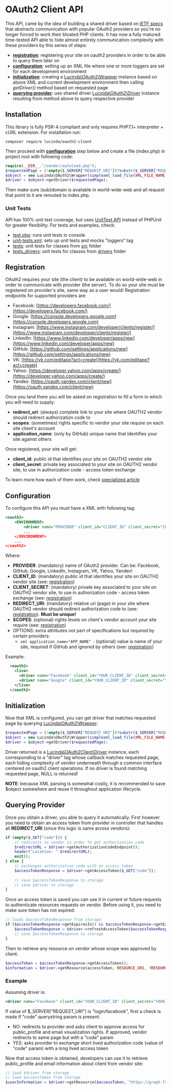 # OAuth2 Client API

This API, came by the idea of building a shared driver based on [IETF specs](https://tools.ietf.org/html/rfc6749) that abstracts communication with popular OAuth2 providers so you're no longer forced to work their bloated PHP clients. It has now a fully matured time-tested API able to hide almost entirely communication complexity with these providers by this series of steps:

- **[registration](#registration)**: registering your site on oauth2 providers in order to be able to query them later on
- **[configuration](#configuration)**: setting up an XML file where one or more loggers are set for each development environment
- **[initialization](#initialization)**: creating a [Lucinda\OAuth2\Wrapper](https://github.com/aherne/oauth2client/blob/v3.0.0/src/Wrapper.php) instance based on above XML and current development environment then calling *getDriver()* method based on requested page
- **[querying provider](#querying-provider)**: use shared driver [Lucinda\OAuth2\Driver](https://github.com/aherne/oauth2client/blob/v3.0.0/src/Driver.php) instance resulting from method above to query respective provider

## Installation

This library is fully PSR-4 compliant and only requires PHP7.1+ interpreter + cURL extension. For installation run:

```console
composer require lucinda/oauth2-client
```
Then proceed with **[configuration](#configuration)** step below and create a file (index.php) in project root with following code:

```php
require(__DIR__."/vendor/autoload.php");
$requestedPage = (!empty($_SERVER["REQUEST_URI"])?substr($_SERVER["REQUEST_URI"], 1):"");
$object = new Lucinda\OAuth2\Wrapper(simplexml_load_file(XML_FILE_NAME), DEVELOPMENT_ENVIRONMENT);
$driver = $object->getDriver($requestedPage);
```

Then make sure (sub)domain is available in world-wide-web and all request that point to it are rerouted to index.php.

### Unit Tests

API has 100% unit test coverage, but uses [UnitTest API](https://github.com/aherne/unit-testing) instead of PHPUnit for greater flexibility. For tests and examples, check:

- [test.php](https://github.com/aherne/oauth2client/blob/v3.0.0/test.php): runs unit tests in console
- [unit-tests.xml](https://github.com/aherne/oauth2client/blob/v3.0.0/unit-tests.xml): sets up unit tests and mocks "loggers" tag
- [tests](https://github.com/aherne/oauth2client/tree/v3.0.0/tests): unit tests for classes from [src](https://github.com/aherne/oauth2client/tree/v3.0.0/src) folder
- [tests_drivers](https://github.com/aherne/oauth2client/tree/v3.0.0/tests_drivers): unit tests for classes from [drivers](https://github.com/aherne/oauth2client/tree/v3.0.0/drivers) folder

## Registration

OAuth2 requires your site (the client) to be available on world-wide-web in order to communicate with provider (the server). To do so your site must be registered on provider's site, same way as a user would! Registration endpoints for supported providers are:

- Facebook: [https://developers.facebook.com/](https://developers.facebook.com/)
- Google: [https://console.developers.google.com](https://console.developers.google.com)
- Instagram: [https://www.instagram.com/developer/clients/register/](https://www.instagram.com/developer/clients/register/)
- LinkedIn: [https://www.linkedin.com/developer/apps/new](https://www.linkedin.com/developer/apps/new)
- GitHub: [https://github.com/settings/applications/new](https://github.com/settings/applications/new)
- VK: [https://vk.com/editapp?act=create](https://vk.com/editapp?act=create)
- Yahoo: [https://developer.yahoo.com/apps/create/](https://developer.yahoo.com/apps/create/)
- Yandex: [https://oauth.yandex.com/client/new](https://oauth.yandex.com/client/new)

Once you land there you will be asked on registration to fill a form in which you will need to supply:

- **redirect_uri**: (always) complete link to your site where OAUTH2 vendor should redirect authorization code to
- **scopes**: (sometimes) rights specific to vendor your site require on each site client's account
- **application_name**: (only by GitHub) unique name that identifies your site against others

Once registered, your site will get:

- **client_id**: public id that identifies your site on OAUTH2 vendor site
- **client_secret**: private key associated to your site on OAUTH2 vendor site, to use in authorization code - access token exchange

To learn more how each of them work, check [specialized article](https://www.lucinda-framework.com/blog/php-oauth2-integration-explained)

## Configuration

To configure this API you must have a XML with following tag:

```xml
<oauth2>
	<ENVIRONMENT>
		<driver name="PROVIDER" client_id="CLIENT_ID" client_secret="CLIENT_SECRET" callback="REDIRECT_URI" scopes="SCOPES" OPTIONS/>
		...
	</ENVIRONMENT>
	...
</oauth2>
```

Where:

- **PROVIDER**: (mandatory) name of OAuth2 provider. Can be: Facebook, GitHub, Google, LinkedIn, Instagram, VK, Yahoo, Yandex!
- **CLIENT_ID**: (mandatory) public id that identifies your site on OAUTH2 vendor site (see: [registration](#registration))
- **CLIENT_SECRET**: (mandatory) private key associated to your site on OAUTH2 vendor site, to use in authorization code - access token exchange (see: [registration](#registration))
- **REDIRECT_URI**: (mandatory) relative uri (page) in your site where OAUTH2 vendor should redirect authorization code to (see: [registration](#registration)). **Must be unique!**
- **SCOPES**: (optional) rights levels on client's vendor account your site require (see: [registration](#registration))
- OPTIONS: extra attributes not part of specifications but required by certain providers:
    - ```xml application_name="APP_NAME" ```: (optional) value is name of your site, required if GitHub and ignored by others (see: [registration](#registration))

Example:

```xml
  <oauth2>
    <live>
      <driver name="Facebook" client_id="YOUR_CLIENT_ID" client_secret="YOUR_CLIENT_SECRET" callback="login/facebook" scopes="public_profile,email"/>
      <driver name="Google" client_id="YOUR_CLIENT_ID" client_secret="YOUR_CLIENT_SECRET" callback="login/google" scopes="https://www.googleapis.com/auth/plus.login,https://www.googleapis.com/auth/plus.profile.emails.read"/>
    </live>
  </oauth2>
```

## Initialization

Now that XML is configured, you can get driver that matches requested page by querying [Lucinda\OAuth2\Wrapper](https://github.com/aherne/oauth2client/blob/v3.0.0/src/Wrapper.php):

```php
$requestedPage = (!empty($_SERVER["REQUEST_URI"])?substr($_SERVER["REQUEST_URI"], 1):"");
$object = new Lucinda\OAuth2\Wrapper(simplexml_load_file(XML_FILE_NAME), DEVELOPMENT_ENVIRONMENT);
$driver = $object->getDriver($requestedPage);
```

Driver returned is a [Lucinda\OAuth2Client\Driver](https://github.com/aherne/oauth2client/blob/v3.0.0/src/Driver.php) instance, each corresponding to a "driver" tag whose callback matches requested page, each hiding complexity of vendor underneath through a common interface centered on oauth2 client operations. If no driver is found matching requested page, NULL is returned!

**NOTE**: because XML parsing is somewhat costly, it is recommended to save $object somewhere and reuse it throughout application lifecycle.

## Querying Provider

Once you obtain a driver, you able to query it automatically. First however you need to obtain an access token from provider in controller that handles all **REDIRECT_URI** (since this logic is same across vendors):

```php
if (empty($_GET["code"])) {
    // redirects to vendor in order to get authorization code
    $redirectURL = $driver->getAuthorizationCodeEndpoint();
    header("Location: ".$redirectURL);
    exit();
} else {
    // exchanges authorization code with an access token
    $accessTokenResponse = $driver->getAccessToken($_GET["code"]);
    
    // save $accessTokenResponse to storage
    // save $driver to storage
}
```

Once an access token is saved you can use it in current or future requests to authenticate resources requests on vendor. Before using it, you need to make sure token has not expired:

```php
// loads $accessTokenResponse from storage
if ($accessTokenResponse->getExpiresIn() && $accessTokenResponse->getExpiresIn()>time()) {
	$accessTokenResponse = $driver->refreshAccessToken($accessTokenResponse->getRefreshToken());
    // save $accessTokenResponse to storage
}
```

Then to retrieve any resource on vendor whose scope was approved by client:

```php
$accessToken = $accessTokenResponse->getAccessToken();
$information = $driver->getResource(accessToken, RESOURCE_URI, ?RESOURCE_FIELDS);
```

### Example

Assuming driver is:

```xml
<driver name="Facebook" client_id="YOUR_CLIENT_ID" client_secret="YOUR_CLIENT_SECRET" callback="login/facebook" scopes="public_profile,email"/>
```

If value of $_SERVER["REQUEST_URI"] is "login/facebook", first a check is made if "code" querystring param is present:
- NO: redirects to provider and asks client to approve access for public_profile and email visualization rights. If approved, vendor redirects to same page but with a "code" param
- YES: asks provider to exchange short lived authorization code (value of "code" param) with a long lived access token

Now that access token is obtained, developers can use it to retrieve public_profile and email information about client from vendor site:

```php
// load $driver from storage
// load $accessToken from storage
$userInformation = $driver->getResource($accessToken, "https://graph.facebook.com/v2.8/me", ["id","name","email"]);
```    